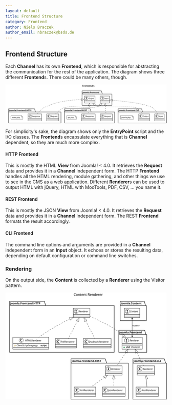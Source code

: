 ```yaml
---
layout: default
title: Frontend Structure
category: Frontend
author: Niels Braczek
author_email: nbraczek@bsds.de
---
```


## Frontend Structure

Each **Channel** has its own **Frontend**, which is responsible for abstracting the communication for the rest of the application.
The diagram shows three different **Frontend**s.
There could be many others, though.

![UML Class Diagram](svg/class-frontend.svg)

For simplicity's sake, the diagram shows only the **EntryPoint** script and the I/O classes.
The **Frontend**s encapsulate everything that is **Channel** dependent, so they are much more complex.

#### HTTP Frontend

This is mostly the HTML **View** from Joomla! < 4.0.
It retrieves the **Request** data and provides it in a **Channel** independent form.
The HTTP **Frontend** handles all the HTML rendering, module gathering, and other things we use to see in the CMS as a web application.
Different **Renderer**s can be used to output HTML with jQuery, HTML with MooTools, PDF, CSV, ... you name it.

#### REST Frontend

This is mostly the JSON **View** from Joomla! < 4.0.
It retrieves the **Request** data and provides it in a **Channel** independent form.
The REST **Frontend** formats the result accordingly.

#### CLI Frontend

The command line options and arguments are provided in a **Channel** independent form in an **Input** object.
It echoes or stores the resulting data, depending on default configuration or command line switches.

### Rendering

On the output side, the **Content** is collected by a **Renderer** using the Visitor pattern.

![UML Class Diagram](svg/class-renderer.svg)
